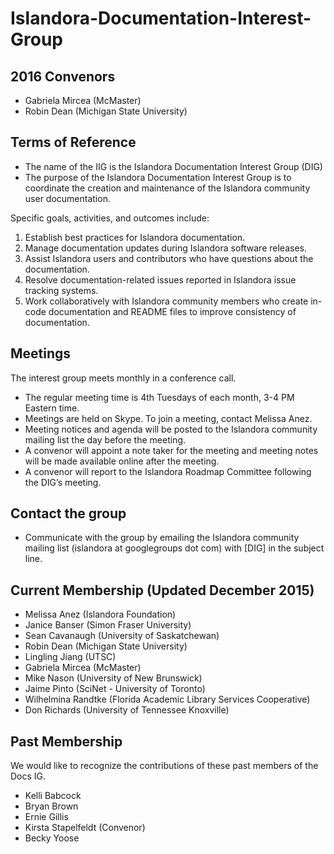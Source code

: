 # Islandora-Documentation-Interest-Group

## 2016 Convenors
* Gabriela Mircea (McMaster)
* Robin Dean (Michigan State University)

## Terms of Reference
* The name of the IIG is the Islandora Documentation Interest Group (DIG)
* The purpose of the Islandora Documentation Interest Group is to coordinate the creation and maintenance of the Islandora community user documentation.

Specific goals, activities, and outcomes include:
  1. Establish best practices for Islandora documentation.
  2. Manage documentation updates during Islandora software releases.
  3. Assist Islandora users and contributors who have questions about the documentation.
  4. Resolve documentation-related issues reported in Islandora issue tracking systems.
  5. Work collaboratively with Islandora community members who create in-code documentation and README files to improve consistency of documentation.
  
## Meetings 
The interest group meets monthly in a conference call.
* The regular meeting time is 4th Tuesdays of each month, 3-4 PM Eastern time. 
* Meetings are held on Skype. To join a meeting, contact Melissa Anez.
* Meeting notices and agenda will be posted to the Islandora community mailing list the day before the meeting. 
* A convenor will appoint a note taker for the meeting and meeting notes will be made available online after the meeting.
* A convenor will report to the Islandora Roadmap Committee following the DIG’s meeting.

## Contact the group
* Communicate with the group by emailing the Islandora community mailing list (islandora at googlegroups dot com) with [DIG] in the subject line. 

## Current Membership (Updated December 2015)

* Melissa Anez (Islandora Foundation)
* Janice Banser (Simon Fraser University)
* Sean Cavanaugh (University of Saskatchewan)
* Robin Dean (Michigan State University)
* Lingling Jiang (UTSC)
* Gabriela Mircea (McMaster)
* Mike Nason (University of New Brunswick)
* Jaime Pinto (SciNet - University of Toronto)
* Wilhelmina Randtke (Florida Academic Library Services Cooperative)
* Don Richards (University of Tennessee Knoxville)

## Past Membership

We would like to recognize the contributions of these past members of the Docs IG.

* Kelli Babcock
* Bryan Brown 
* Ernie Gillis 
* Kirsta Stapelfeldt (Convenor)
* Becky Yoose 
